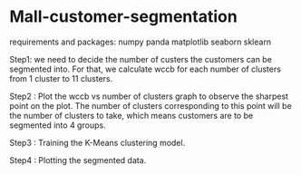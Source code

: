 # Mall-customer-segmentation

requirements and packages:
numpy
panda
matplotlib
seaborn
sklearn

Step1: we need to decide the number of custers the customers can be segmented into. For that, we calculate wccb for each number of clusters from 1 cluster to 11 clusters.

Step2 : Plot the wccb vs number of clusters graph to observe the sharpest point on the plot. The number of clusters corresponding to this point will be the number of clusters to take, which means customers are to be segmented into 4 groups.

Step3 : Training the K-Means clustering model.

Step4 : Plotting the segmented data.

